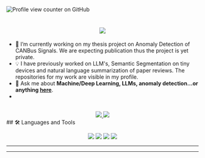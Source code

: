 ![Profile view counter on GitHub](https://komarev.com/ghpvc/?username=mehrboddx)
<h1 align="center">
    <img src="https://readme-typing-svg.herokuapp.com?font=Fira+Code&size=30&pause=500&width=435&lines=Hi%2C+I'm+Mehrbod+Nowrouz.;Welcome+to+my+github." />
</h1>


- 🌱 I’m currently working on my thesis project on Anomaly Detection of CANBus Signals. We are expecting publication thus the project is yet private.
- 💡 I have previously worked on LLM's, Semantic Segmentation on tiny devices and natural language summarization of paper reviews. The repositories for my work are visible in my profile.
- 💬 Ask me about **Machine/Deep Learning, LLMs, anomaly detection...or anything [here](https://github.com/mehrboddx/mehrboddx/issues)**.
- 

<br>

<div align="center">
  <a href="mehrbod.nowrouz@gmail.com">
    <img src="https://img.shields.io/badge/Gmail-333333?style=for-the-badge&logo=gmail&logoColor=red" />
  </a>
  <a href="https://www.linkedin.com/in/mehrbod-nowrouz-8b0a331b7/" target="_blank">
    <img src="https://img.shields.io/badge/LinkedIn-0077B5?style=for-the-badge&logo=linkedin&logoColor=white" target="_blank" />
  </a>
</div>
## 🛠️ Languages and Tools

<br>

<p align="center">
<img src="https://skillicons.dev/icons?i=html,css,js,git" />
  <img src= "https://skillicons.dev/icons?i=aws,gcp,azure" />
  <img src="https://skillicons.dev/icons?i=git,kubernetes,docker" />
    <img src="https://skillicons.dev/icons?i=python,tensorflow,pytorch" />
</p>

<hr>
<hr>
